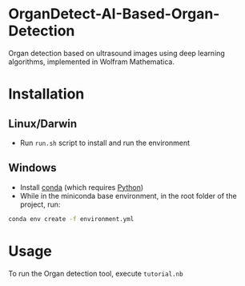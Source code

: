 # OrganDetect-AI-Based-Organ-Detection
Organ detection based on ultrasound images using deep learning algorithms, implemented in Wolfram Mathematica.

# Installation

## Linux/Darwin

- Run `run.sh` script to install and run the environment  

## Windows

- Install [conda](https://www.anaconda.com/docs/getting-started/miniconda/install#quickstart-install-instructions) (which requires [Python](https://www.python.org/downloads/windows/))
- While in the miniconda base environment, in the root folder of the project, run:

```bash
conda env create -f environment.yml
```

# Usage
To run the Organ detection tool, execute `tutorial.nb`

